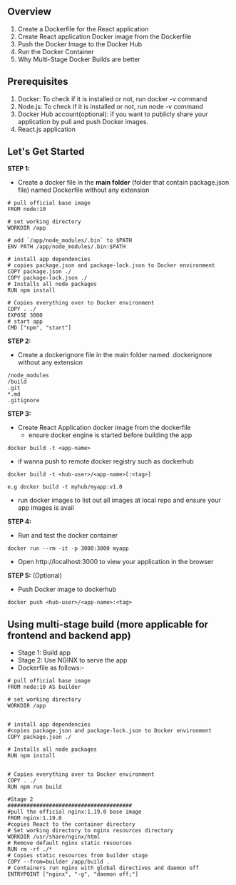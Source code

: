 ## Overview
1. Create a Dockerfile for the React application
2. Create React application Docker image from the Dockerfile
3. Push the Docker Image to the Docker Hub
4. Run the Docker Container
5. Why Multi-Stage Docker Builds are better

## Prerequisites
1. Docker: To check if it is installed or not, run docker -v command
2. Node.js: To check if it is installed or not, run node -v command
3. Docker Hub account(optional): if you want to publicly share your application by pull and push Docker images.
4. React.js application

## Let's Get Started

**STEP 1:**
- Create a docker file in the **main folder** (folder that contain package.json file) named Dockerfile without any extension
```
# pull official base image
FROM node:10

# set working directory
WORKDIR /app

# add `/app/node_modules/.bin` to $PATH
ENV PATH /app/node_modules/.bin:$PATH

# install app dependencies
# copies package.json and package-lock.json to Docker environment
COPY package.json ./
COPY package-lock.json ./
# Installs all node packages
RUN npm install 

# Copies everything over to Docker environment
COPY . ./
EXPOSE 3000
# start app
CMD ["npm", "start"]
```

**STEP 2:**
- Create a dockerignore file in the main folder named .dockerignore without any extension
```
/node_modules
/build
.git
*.md
.gitignore
```

**STEP 3:**
- Create React Application docker image from the dockerfile
  - ensure docker engine is started before building the app
```
docker build -t <app-name>
```
  - if wanna push to remote docker registry such as dockerhub
```
docker build -t <hub-user>/<app-name>[:<tag>]

e.g docker build -t myhub/myapp:v1.0
```
- run docker images to list out all images at local repo and ensure your app images is avail

**STEP 4:**
- Run and test the docker container
```
docker run --rm -it -p 3000:3000 myapp
```
- Open http://localhost:3000 to view your application in the browser

**STEP 5:** (Optional)
- Push Docker image to dockerhub
```
docker push <hub-user>/<app-name>:<tag>
```

## Using multi-stage build (more applicable for frontend and backend app)
- Stage 1: Build app
- Stage 2: Use NGINX to serve the app
- Dockerfile as follows:-
```
# pull official base image
FROM node:10 AS builder

# set working directory
WORKDIR /app


# install app dependencies
#copies package.json and package-lock.json to Docker environment
COPY package.json ./

# Installs all node packages
RUN npm install 


# Copies everything over to Docker environment
COPY . ./
RUN npm run build

#Stage 2
#######################################
#pull the official nginx:1.19.0 base image
FROM nginx:1.19.0
#copies React to the container directory
# Set working directory to nginx resources directory
WORKDIR /usr/share/nginx/html
# Remove default nginx static resources
RUN rm -rf ./*
# Copies static resources from builder stage
COPY --from=builder /app/build .
# Containers run nginx with global directives and daemon off
ENTRYPOINT ["nginx", "-g", "daemon off;"]


```
